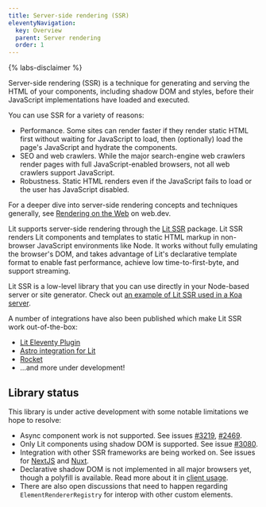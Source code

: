 ```yaml
---
title: Server-side rendering (SSR)
eleventyNavigation:
  key: Overview
  parent: Server rendering
  order: 1
---
```


{% labs-disclaimer %}

Server-side rendering (SSR) is a technique for generating and serving the HTML of your components, including shadow DOM and styles, before their JavaScript implementations have loaded and executed.

You can use SSR for a variety of reasons:
- Performance. Some sites can render faster if they render static HTML first without waiting for JavaScript to load, then (optionally) load the page's JavaScript and hydrate the components.
- SEO and web crawlers. While the major search-engine web crawlers render pages with full JavaScript-enabled browsers, not all web crawlers support JavaScript.
- Robustness. Static HTML renders even if the JavaScript fails to load or the user has JavaScript disabled.

For a deeper dive into server-side rendering concepts and techniques generally, see [Rendering on the Web](https://web.dev/rendering-on-the-web/) on web.dev.

Lit supports server-side rendering through the [Lit SSR](https://github.com/lit/lit/tree/main/packages/labs/ssr#readme) package. Lit SSR renders Lit components and templates to static HTML markup in non-browser JavaScript environments like Node. It works without fully emulating the browser's DOM, and takes advantage of Lit's declarative template format to enable fast performance, achieve low time-to-first-byte, and support streaming.

Lit SSR is a low-level library that you can use directly in your Node-based server or site generator. Check out [an example of Lit SSR used in a Koa server](https://stackblitz.com/edit/lit-ssr-global?file=src/server.js).

A number of integrations have also been published which make Lit SSR work out-of-the-box:
- [Lit Eleventy Plugin](https://github.com/lit/lit/tree/main/packages/labs/eleventy-plugin-lit#lit-labseleventy-plugin-lit)
- [Astro integration for Lit](https://docs.astro.build/en/guides/integrations-guide/lit/)
- [Rocket](https://rocket.modern-web.dev/)
- ...and more under development!

## Library status

This library is under active development with some notable limitations we hope to resolve:

- Async component work is not supported. See issues [#3219](https://github.com/lit/lit/issues/3219), [#2469](https://github.com/lit/lit/issues/2469).
- Only Lit components using shadow DOM is supported. See issue [#3080](https://github.com/lit/lit/issues/3080).
- Integration with other SSR frameworks are being worked on. See issues for [NextJS](https://github.com/lit/lit/issues/2391) and [Nuxt](https://github.com/lit/lit/issues/3049).
- Declarative shadow DOM is not implemented in all major browsers yet, though a polyfill is available. Read more about it in [client usage](/docs/v2/ssr/client-usage#lit-components).
- There are also open discussions that need to happen regarding `ElementRendererRegistry` for interop with other custom elements.
